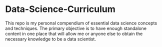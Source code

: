 # Data-Science-Curriculum

This repo is my personal compendium of essential data science concepts and techniques. The primary objective is to have enough standalone content in one place that will allow me or anyone else to obtain the necessary knowledge to be a data scientist.